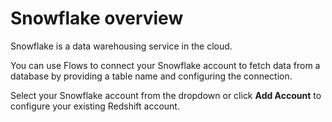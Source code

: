 # Snowflake overview

Snowflake is a data warehousing service in the cloud.

You can use Flows to connect your Snowflake account to fetch data from a database by providing a table name and configuring the connection.

Select your Snowflake account from the dropdown or click **Add Account** to configure your existing Redshift account.
